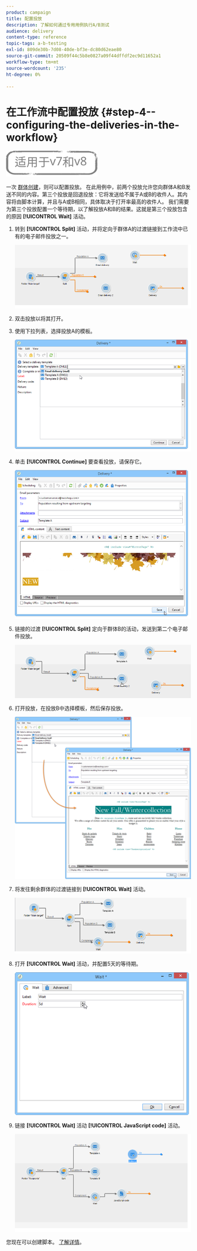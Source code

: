 ```yaml
---
product: campaign
title: 配置投放
description: 了解如何通过专用用例执行A/B测试
audience: delivery
content-type: reference
topic-tags: a-b-testing
exl-id: 809de30b-7d08-40de-bf3e-dc80d62eae80
source-git-commit: 20509f44c5b8e0827a09f44dffdf2ec9d11652a1
workflow-type: tm+mt
source-wordcount: '235'
ht-degree: 0%

---
```


# 在工作流中配置投放 {#step-4--configuring-the-deliveries-in-the-workflow}

![](../../assets/common.svg)

一次 [群体创建](a-b-testing-uc-population-samples.md)，则可以配置投放。 在此用例中，前两个投放允许您向群体A和B发送不同的内容。第三个投放是回退投放：它将发送给不属于A或B的收件人。其内容将由脚本计算，并且与A或B相同，具体取决于打开率最高的收件人。 我们需要为第三个投放配置一个等待期，以了解投放A和B的结果。这就是第三个投放包含的原因 **[!UICONTROL Wait]** 活动。

1. 转到 **[!UICONTROL Split]** 活动，并将定向于群体A的过渡链接到工作流中已有的电子邮件投放之一。

   ![](assets/use_case_abtesting_createdeliveries_001.png)

1. 双击投放以将其打开。
1. 使用下拉列表，选择投放A的模板。

   ![](assets/use_case_abtesting_createdeliveries_003.png)

1. 单击 **[!UICONTROL Continue]** 要查看投放，请保存它。

   ![](assets/use_case_abtesting_createdeliveries_002.png)

1. 链接的过渡 **[!UICONTROL Split]** 定向于群体B的活动，发送到第二个电子邮件投放。

   ![](assets/use_case_abtesting_createdeliveries_004.png)

1. 打开投放，在投放B中选择模板，然后保存投放。

   ![](assets/use_case_abtesting_createdeliveries_005.png)

1. 将发往剩余群体的过渡链接到 **[!UICONTROL Wait]** 活动。

   ![](assets/use_case_abtesting_createdeliveries_006.png)

1. 打开 **[!UICONTROL Wait]** 活动，并配置5天的等待期。

   ![](assets/use_case_abtesting_createdeliveries_007.png)

1. 链接 **[!UICONTROL Wait]** 活动 **[!UICONTROL JavaScript code]** 活动。

   ![](assets/use_case_abtesting_createdeliveries_008.png)

您现在可以创建脚本。 [了解详情](a-b-testing-uc-script.md)。
